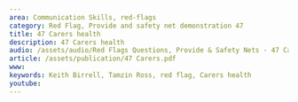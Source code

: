 ```yaml
---
area: Communication Skills, red-flags
category: Red Flag, Provide and safety net demonstration 47
title: 47 Carers health
description: 47 Carers health
audio: /assets/audio/Red Flags Questions, Provide & Safety Nets - 47 Carers health - MQ.mp3
article: /assets/publication/47 Carers.pdf
www: 
keywords: Keith Birrell, Tamzin Ross, red flag, Carers health
youtube: 
--- 
```

